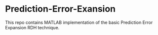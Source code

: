 # Prediction-Error-Exansion
This repo contains MATLAB implementation of the basic Prediction Error Expansion RDH technique.
